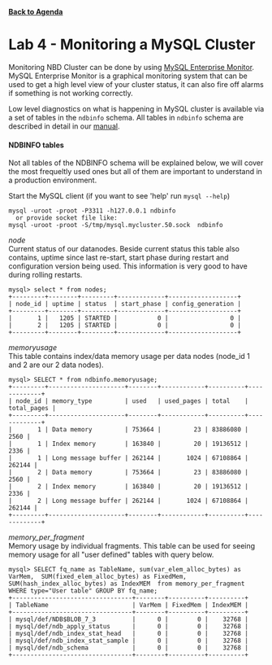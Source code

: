 **[Back to Agenda](./../README.md)**

# Lab 4 - Monitoring a MySQL Cluster

Monitoring NBD Cluster can be done by using [MySQL Enterprise Monitor](https://www.mysql.com/products/enterprise/monitor.html). MySQL Enterprise Monitor is a graphical monitoring system that can be used to get a high level view of your cluster status, it can also fire off alarms if something is not working correctly.

Low level diagnostics on what is happening in MySQL cluster is available via a set of tables in the `ndbinfo` schema. All tables in `ndbinfo` schema are described in detail in our [manual](https://dev.mysql.com/doc/refman/5.7/en/mysql-cluster-ndbinfo.html). 

#### NDBINFO tables
Not all tables of the NDBINFO schema will be explained below, we will cover the most frequeltly used ones but all of them are important to understand in a production environment.

Start the MySQL client (if you want to see 'help' run `mysql --help`)

```
mysql -uroot -proot -P3311 -h127.0.0.1 ndbinfo
  or provide socket file like:
mysql -uroot -proot -S/tmp/mysql.mycluster.50.sock  ndbinfo
```

*node*  
Current status of our datanodes. Beside current status this table also contains, uptime since last re-start, start phase during restart and configuration version being used. This information is very good to have during rolling restarts.
```
mysql> select * from nodes;
+---------+--------+---------+-------------+-------------------+
| node_id | uptime | status  | start_phase | config_generation |
+---------+--------+---------+-------------+-------------------+
|       1 |   1205 | STARTED |           0 |                 0 |
|       2 |   1205 | STARTED |           0 |                 0 |
+---------+--------+---------+-------------+-------------------+
```

*memoryusage*  
This table contains index/data memory usage per data nodes (node_id 1 and 2 are our 2 data nodes).
```
mysql> SELECT * from ndbinfo.memoryusage;
+---------+---------------------+--------+------------+----------+-------------+
| node_id | memory_type         | used   | used_pages | total    | total_pages |
+---------+---------------------+--------+------------+----------+-------------+
|       1 | Data memory         | 753664 |         23 | 83886080 |        2560 |
|       1 | Index memory        | 163840 |         20 | 19136512 |        2336 |
|       1 | Long message buffer | 262144 |       1024 | 67108864 |      262144 |
|       2 | Data memory         | 753664 |         23 | 83886080 |        2560 |
|       2 | Index memory        | 163840 |         20 | 19136512 |        2336 |
|       2 | Long message buffer | 262144 |       1024 | 67108864 |      262144 |
+---------+---------------------+--------+------------+----------+-------------+
```

*memory_per_fragment*  
Memory usage by individual fragments. This table can be used for seeing memory usage for all "user defined" tables with query below.
```
mysql> SELECT fq_name as TableName, sum(var_elem_alloc_bytes) as VarMem,  SUM(fixed_elem_alloc_bytes) as FixedMem, SUM(hash_index_alloc_bytes) as IndexMEM  from memory_per_fragment WHERE type="User table" GROUP BY fq_name;
+---------------------------------+--------+----------+----------+
| TableName                       | VarMem | FixedMem | IndexMEM |
+---------------------------------+--------+----------+----------+
| mysql/def/NDB$BLOB_7_3          |      0 |        0 |    32768 |
| mysql/def/ndb_apply_status      |      0 |        0 |    32768 |
| mysql/def/ndb_index_stat_head   |      0 |        0 |    32768 |
| mysql/def/ndb_index_stat_sample |      0 |        0 |    32768 |
| mysql/def/ndb_schema            |      0 |        0 |    32768 |
+---------------------------------+--------+----------+----------+
```



